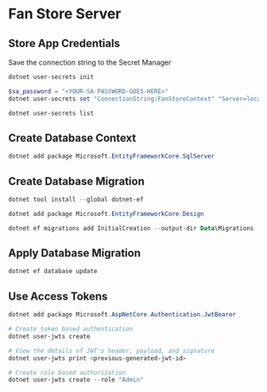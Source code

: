 # Fan Store Server

## Store App Credentials

Save the connection string to the Secret Manager

```powershell
dotnet user-secrets init

$sa_password = "<YOUR-SA-PASSWORD-GOES-HERE>"
dotnet user-secrets set "ConnectionString:FanStoreContext" "Server=localhost; Database=FanStore; User Id=sa; Password=$sa_password; TrustServerCertificate=True"

dotnet user-secrets list
```

## Create Database Context
```powershell
dotnet add package Microsoft.EntityFrameworkCore.SqlServer
```

## Create Database Migration
```powershell
dotnet tool install --global dotnet-ef

dotnet add package Microsoft.EntityFrameworkCore.Design

dotnet ef migrations add InitialCreation --output-dir Data\Migrations
```

## Apply Database Migration
```powershell
dotnet ef database update
```

## Use Access Tokens
```powershell
dotnet add package Microsoft.AspNetCore.Authentication.JwtBearer

# Create token based authentication
dotnet user-jwts create

# View the details of JWT's header, payload, and signature
dotnet user-jwts print <previous-generated-jwt-id>

# Create role based authorization
dotnet user-jwts create --role "Admin"
```

